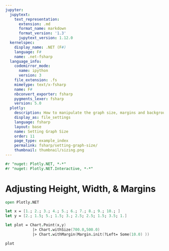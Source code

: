 ```yaml
---
jupyter:
  jupytext:
    text_representation:
      extension: .md
      format_name: markdown
      format_version: '1.3'
      jupytext_version: 1.12.0
  kernelspec:
    display_name: .NET (F#)
    language: F#
    name: .net-fsharp
  language_info:
    codemirror_mode:
      name: ipython
      version: 3
    file_extension: .fs
    mimetype: text/x-fsharp
    name: F#
    nbconvert_exporter: fsharp
    pygments_lexer: fsharp
    version: 5.0
  plotly:
    description: How to manipulate the graph size, margins and background color.
    display_as: file_settings
    language: fsharp
    layout: base
    name: Setting Graph Size
    order: 11
    page_type: example_index
    permalink: fsharp/setting-graph-size/
    thumbnail: thumbnail/sizing.png
---
```


```fsharp dotnet_interactive={"language": "fsharp"}
#r "nuget: Plotly.NET, *-*"
#r "nuget: Plotly.NET.Interactive, *-*"
```

# Adjusting Height, Width, & Margins



```fsharp dotnet_interactive={"language": "fsharp"}
open Plotly.NET

let x = [1.; 2.; 3.; 4.; 5.; 6.; 7.; 8.; 9.; 10.; ]
let y = [2.; 1.5; 5.; 1.5; 3.; 2.5; 2.5; 1.5; 3.5; 1.]

let plot = Chart.Point(x,y)
            |> Chart.withSize(700.0,500.0)
            |> Chart.withMargin(Margin.init(?Left= Some(10.0) ))

plot


```
